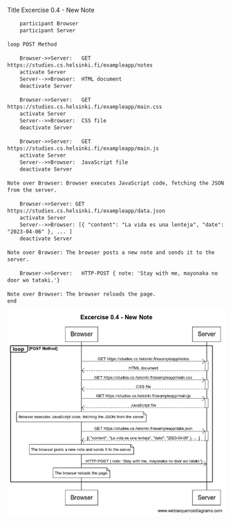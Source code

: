 Title Excercise 0.4 - New Note

        participant Browser
        participant Server

    loop POST Method

        Browser->>Server:   GET https://studies.cs.helsinki.fi/exampleapp/notes
        activate Server
        Server-->>Browser:  HTML document
        deactivate Server

        Browser->>Server:   GET https://studies.cs.helsinki.fi/exampleapp/main.css
        activate Server
        Server-->>Browser:  CSS file
        deactivate Server

        Browser->>Server:   GET https://studies.cs.helsinki.fi/exampleapp/main.js
        activate Server
        Server-->>Browser:  JavaScript file
        deactivate Server

    Note over Browser: Browser executes JavaScript code, fetching the JSON from the server.

        Browser->>Server: GET https://studies.cs.helsinki.fi/exampleapp/data.json
        activate Server
        Server-->>Browser: [{ "content": "La vida es una lenteja", "date": "2023-04-06" }, ... ]
        deactivate Server

    Note over Browser: The browser posts a new note and sends it to the server.

        Browser->>Server:   HTTP-POST { note: 'Stay with me, mayonaka no door wo tataki.'}

    Note over Browser: The browser reloads the page.
    end

![0.4](../assets/excercise0.4newnote.png)